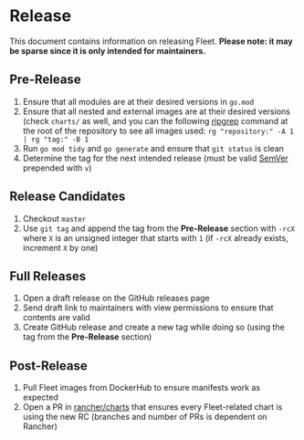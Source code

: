 # Release

This document contains information on releasing Fleet.
**Please note: it may be sparse since it is only intended for maintainers.**

## Pre-Release

1. Ensure that all modules are at their desired versions in `go.mod`
1. Ensure that all nested and external images are at their desired versions (check `charts/` as well, and you can the following [ripgrep](https://github.com/BurntSushi/ripgrep) command at the root of the repository to see all images used: `rg "repository:" -A 1 | rg "tag:" -B 1`
1. Run `go mod tidy` and `go generate` and ensure that `git status` is clean
1. Determine the tag for the next intended release (must be valid [SemVer](https://semver.org/) prepended with `v`)

## Release Candidates

1. Checkout `master`
1. Use `git tag` and append the tag from the **Pre-Release** section with `-rcX` where `X` is an unsigned integer that starts with `1` (if `-rcX` already exists, increment `X` by one)

## Full Releases

1. Open a draft release on the GitHub releases page
1. Send draft link to maintainers with view permissions to ensure that contents are valid
1. Create GitHub release and create a new tag while doing so (using the tag from the **Pre-Release** section)

## Post-Release

1. Pull Fleet images from DockerHub to ensure manifests work as expected
1. Open a PR in [rancher/charts](https://github.com/rancher/charts) that ensures every Fleet-related chart is using the new RC (branches and number of PRs is dependent on Rancher)
